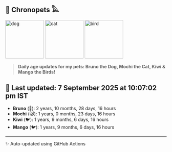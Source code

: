 ## 🐾 Chronopets 𓅓

<img src="https://media.giphy.com/media/3oriO0OEd9QIDdllqo/giphy.gif" width="120" height="120" alt="dog"> <img src="https://media.giphy.com/media/OmK8lulOMQ9XO/giphy.gif" width="120" height="120" alt="cat"> <img src="https://media.giphy.com/media/1dMNq7sH2v5i/giphy.gif" width="120" height="120" alt="bird"> 

> **Daily age updates for my pets: Bruno the Dog, Mochi the Cat, Kiwi & Mango the Birds!**

## 📅 Last updated: 7 September 2025 at 10:07:02 pm IST

- **Bruno** (🐶): 2 years, 10 months, 28 days, 16 hours
- **Mochi** (🐱): 1 years, 0 months, 23 days, 16 hours
- **Kiwi** (🐦): 1 years, 9 months, 6 days, 16 hours
- **Mango** (🐦): 1 years, 9 months, 6 days, 16 hours

---
✨ Auto-updated using GitHub Actions
